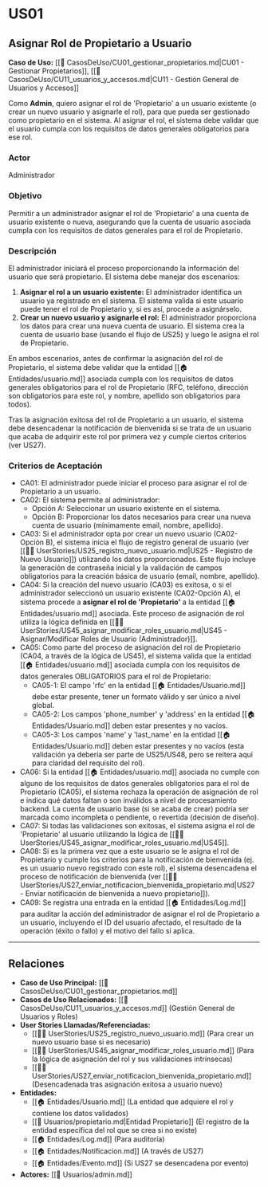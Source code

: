 # US01

## Asignar Rol de Propietario a Usuario

**Caso de Uso:** [[📄 CasosDeUso/CU01_gestionar_propietarios.md|CU01 - Gestionar Propietarios]], [[📄 CasosDeUso/CU11_usuarios_y_accesos.md|CU11 - Gestión General de Usuarios y Accesos]]

Como **Admin**, quiero asignar el rol de 'Propietario' a un usuario existente (o crear un nuevo usuario y asignarle el rol), para que pueda ser gestionado como propietario en el sistema. Al asignar el rol, el sistema debe validar que el usuario cumpla con los requisitos de datos generales obligatorios para ese rol.

### Actor

Administrador

### Objetivo

Permitir a un administrador asignar el rol de 'Propietario' a una cuenta de usuario existente o nueva, asegurando que la cuenta de usuario asociada cumpla con los requisitos de datos generales para el rol de Propietario.

### Descripción

El administrador iniciará el proceso proporcionando la información del usuario que será propietario. El sistema debe manejar dos escenarios:
1.  **Asignar el rol a un usuario existente:** El administrador identifica un usuario ya registrado en el sistema. El sistema valida si este usuario puede tener el rol de Propietario y, si es así, procede a asignárselo.
2.  **Crear un nuevo usuario y asignarle el rol:** El administrador proporciona los datos para crear una nueva cuenta de usuario. El sistema crea la cuenta de usuario base (usando el flujo de US25) y luego le asigna el rol de Propietario.

En ambos escenarios, antes de confirmar la asignación del rol de Propietario, el sistema debe validar que la entidad [[🏠 Entidades/usuario.md]] asociada cumpla con los requisitos de datos generales obligatorios para el rol de Propietario (RFC, teléfono, dirección son obligatorios para este rol, y nombre, apellido son obligatorios para todos).

Tras la asignación exitosa del rol de Propietario a un usuario, el sistema debe desencadenar la notificación de bienvenida si se trata de un usuario que acaba de adquirir este rol por primera vez y cumple ciertos criterios (ver US27).

### Criterios de Aceptación

- CA01: El administrador puede iniciar el proceso para asignar el rol de Propietario a un usuario.
- CA02: El sistema permite al administrador:
    - Opción A: Seleccionar un usuario existente en el sistema.
    - Opción B: Proporcionar los datos necesarios para crear una nueva cuenta de usuario (mínimamente email, nombre, apellido).
- CA03: Si el administrador opta por crear un nuevo usuario (CA02-Opción B), el sistema inicia el flujo de registro general de usuario (ver [[🧑‍💻 UserStories/US25_registro_nuevo_usuario.md|US25 - Registro de Nuevo Usuario]]) utilizando los datos proporcionados. Este flujo incluye la generación de contraseña inicial y la validación de campos obligatorios para la creación básica de usuario (email, nombre, apellido).
- CA04: Si la creación del nuevo usuario (CA03) es exitosa, o si el administrador seleccionó un usuario existente (CA02-Opción A), el sistema procede a **asignar el rol de 'Propietario'** a la entidad [[🏠 Entidades/usuario.md]] asociada. Este proceso de asignación de rol utiliza la lógica definida en [[🧑‍💻 UserStories/US45_asignar_modificar_roles_usuario.md|US45 - Asignar/Modificar Roles de Usuario (Administrador)]].
- CA05: Como parte del proceso de asignación del rol de Propietario (CA04, a través de la lógica de US45), el sistema valida que la entidad [[🏠 Entidades/usuario.md]] asociada cumpla con los requisitos de datos generales OBLIGATORIOS para el rol de Propietario:
    - CA05-1: El campo 'rfc' en la entidad [[🏠 Entidades/Usuario.md]] debe estar presente, tener un formato válido y ser único a nivel global.
    - CA05-2: Los campos 'phone\_number' y 'address' en la entidad [[🏠 Entidades/Usuario.md]] deben estar presentes y no vacíos.
    - CA05-3: Los campos 'name' y 'last\_name' en la entidad [[🏠 Entidades/Usuario.md]] deben estar presentes y no vacíos (esta validación ya debería ser parte de US25/US48, pero se reitera aquí para claridad del requisito del rol).
- CA06: Si la entidad [[🏠 Entidades/usuario.md]] asociada no cumple con alguno de los requisitos de datos generales obligatorios para el rol de Propietario (CA05), el sistema rechaza la operación de asignación de rol e indica qué datos faltan o son inválidos a nivel de procesamiento backend. La cuenta de usuario base (si se acaba de crear) podría ser marcada como incompleta o pendiente, o revertida (decisión de diseño).
- CA07: Si todas las validaciones son exitosas, el sistema asigna el rol de 'Propietario' al usuario utilizando la lógica de [[🧑‍💻 UserStories/US45_asignar_modificar_roles_usuario.md|US45]].
- CA08: Si es la primera vez que a este usuario se le asigna el rol de Propietario y cumple los criterios para la notificación de bienvenida (ej. es un usuario nuevo registrado con este rol), el sistema desencadena el proceso de notificación de bienvenida (ver [[🧑‍💻 UserStories/US27_enviar_notificacion_bienvenida_propietario.md|US27 - Enviar notificación de bienvenida a nuevo propietario]]).
- CA09: Se registra una entrada en la entidad [[🏠 Entidades/Log.md]] para auditar la acción del administrador de asignar el rol de Propietario a un usuario, incluyendo el ID del usuario afectado, el resultado de la operación (éxito o fallo) y el motivo del fallo si aplica.

---

## Relaciones

- **Caso de Uso Principal:** [[📄 CasosDeUso/CU01_gestionar_propietarios.md]]
- **Casos de Uso Relacionados:** [[📄 CasosDeUso/CU11_usuarios_y_accesos.md]] (Gestión General de Usuarios y Roles)
- **User Stories Llamadas/Referenciadas:**
    - [[🧑‍💻 UserStories/US25_registro_nuevo_usuario.md]] (Para crear un nuevo usuario base si es necesario)
    - [[🧑‍💻 UserStories/US45_asignar_modificar_roles_usuario.md]] (Para la lógica de asignación del rol y sus validaciones intrínsecas)
    - [[🧑‍💻 UserStories/US27_enviar_notificacion_bienvenida_propietario.md]] (Desencadenada tras asignación exitosa a usuario nuevo)
- **Entidades:**
    - [[🏠 Entidades/Usuario.md]] (La entidad que adquiere el rol y contiene los datos validados)
    - [[👥 Usuarios/propietario.md|Entidad Propietario]] (El registro de la entidad específica del rol que se crea si no existe)
    - [[🏠 Entidades/Log.md]] (Para auditoría)
    - [[🏠 Entidades/Notificacion.md]] (A través de US27)
    - [[🏠 Entidades/Evento.md]] (Si US27 se desencadena por evento)
- **Actores:** [[👥 Usuarios/admin.md]]
